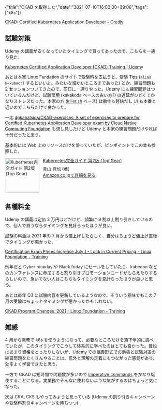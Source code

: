{"title":"CKAD を取得した","date":"2021-07-10T16:00:00+09:00","tags":["k8s"]}

<div data-iframe-width="150" data-iframe-height="270" data-share-badge-id="e3862d34-4b5b-4eb8-972e-c11b56343f84" data-share-badge-host="https://www.credly.com"></div><script type="text/javascript" async src="//cdn.credly.com/assets/utilities/embed.js"></script>

[CKAD: Certified Kubernetes Application Developer \- Credly](https://www.credly.com/badges/e3862d34-4b5b-4eb8-972e-c11b56343f84/public_url)

## 試験対策

Udemy の講義が安くなっていたタイミングで買ってあったので、こちらを一通り見た。

[Kubernetes Certified Application Developer \(CKAD\) Training \| Udemy](https://www.udemy.com/course/certified-kubernetes-application-developer/)

あとは本家 Linux Fundation のサイトで受験料を支払うと、受験 Tips (`alias k=kubectl` するといいよ、みたいな細かいところまであった) とか、練習問題も 2 セッションついてきたので、前日に一通りやった。Udemy にも練習問題はついているんだけど、試験環境 (kakakoda ベースの古い方?) の遅延がひどくてかなりストレスだった。本家の方 ([killer.sh](https://killer.sh/) ベース) は動作も軽快だし UI も本番と近いのでこちらだけで良かった。

一応 [dgkanatsios/CKAD\-exercises: A set of exercises to prepare for Certified Kubernetes Application Developer exam by Cloud Native Computing Foundation](https://github.com/dgkanatsios/CKAD-exercises) も流し見したけど Udemy と本家の練習問題だけやれば十分だったと思う。

基本的には Web 上のリソースだけを使っていたが、ピンポイントでこの本も参照した。

<div class="amazlet-box" style="margin-bottom:0px;"><div class="amazlet-image" style="float:left;margin:0px 12px 1px 0px;"><a href="http://www.amazon.co.jp/exec/obidos/ASIN/4295009792/pleasesleep-22/ref=nosim/" name="amazletlink" target="_blank"><img src="https://images-na.ssl-images-amazon.com/images/I/510to2Qh1FL._SX390_BO1,204,203,200_.jpg" alt="Kubernetes完全ガイド 第2版 (Top Gear)" style="border: none; width: 113px;" /></a></div><div class="amazlet-info" style="line-height:120%; margin-bottom: 10px"><div class="amazlet-name" style="margin-bottom:10px;line-height:120%"><a href="http://www.amazon.co.jp/exec/obidos/ASIN/4295009792/pleasesleep-22/ref=nosim/" name="amazletlink" target="_blank">Kubernetes完全ガイド 第2版 (Top Gear)</a></div><div class="amazlet-detail">青山 真也  (著)<br/></div><div class="amazlet-sub-info" style="float: left;"><div class="amazlet-link" style="margin-top: 5px"><a href="http://www.amazon.co.jp/exec/obidos/ASIN/4295009792/pleasesleep-22/ref=nosim/" name="amazletlink" target="_blank">Amazon.co.jpで詳細を見る</a></div></div></div><div class="amazlet-footer" style="clear: left"></div></div>

## 各種料金

Udemy の講義は定価 2 万円ほどだけど、頻繁に 9 割以上割り引きしているので、個人で買うならタイミングを見計らったほうが良い。

試験の料金は 2021 年の 7 月から値上げしたらしく、自分はちょうど値上げ直後でタイミングが悪かった。

[Certification Exam Prices Increase July 1 \- Lock in Current Pricing \- Linux Foundation \- Training](https://training.linuxfoundation.org/announcements/certification-exam-prices-increase-july-1-lock-in-current-pricing/)

例年だと Cyber monday や Black friday にセールをしていたり、kubecon などのカンファレンスに参加すると割り引きプロモーションコードがもらえたりするらしいので、急いでない人はこちらもタイミングを見計らったほうが良いと思う。

あとは毎年 Q3 に試験内容を更新しているようなので、そういう意味でもこの 7 月の受験はちょっとタイミングが悪かったかもしれない。

[CKAD Program Changes: 2021 \- Linux Foundation \- Training](https://training.linuxfoundation.org/ckad-program-change-2021/)

## 雑感

4 月から業務で k8s を使うようになって、必要なところだけを落下傘的に調べていたが、このタイミングでこうして体系的に学べたのはとても良かった。普段はあまり資格をとったりしないが、Udemy での講義形式での勉強と試験対策の練習問題をたくさんやることは、意外と理解の定着にもつながった感覚があり、効率よく学習できたと思う。

一方で CKAD は短時間で問題数が多いので [Imperative commands](https://kubernetes.io/docs/tasks/manage-kubernetes-objects/imperative-command/) をかなり駆使することになる。実業務でそんなに使わないような気がするのはちょっと気になった。

次は CKA, CKS もやってみようと思っている (Udemy の割り引きキャンペーンや受験料割引キャンペーンを待ちつつ)

